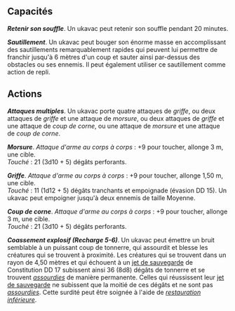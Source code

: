 ## Capacités
_**Retenir son souffle**_. Un ukavac peut retenir son souffle pendant 20 minutes.

_**Sautillement**_. Un ukavac peut bouger son énorme masse en accomplissant des sautillements remarquablement rapides qui peuvent lui permettre de franchir jusqu'à 6 mètres d'un coup et sauter ainsi par-dessus des obstacles ou ses ennemis. Il peut également utiliser ce sautillement comme action de repli.

## Actions
_**Attaques multiples**_. Un ukavac porte quatre attaques de _griffe_, ou deux attaques de _griffe_ et une attaque de _morsure_, ou deux attaques de _griffe_ et une attaque de _coup de corne_, ou une attaque de _morsure_ et une attaque de _coup de corne_.

_**Morsure**_. _Attaque d'arme au corps à corps_ : +9 pour toucher, allonge 3 m, une cible.  
_Touché_ : 21 (3d10 + 5) dégâts perforants.

_**Griffe**_. _Attaque d'arme au corps à corps_ : +9 pour toucher, allonge 1,50 m, une cible.  
_Touché_ : 11 (1d12 + 5) dégâts tranchants et empoignade (évasion DD 15). Un ukavac peut empoigner jusqu'à deux ennemis de taille Moyenne.

_**Coup de corne**_. _Attaque d'arme au corps à corps_ : +9 pour toucher, allonge 3 m, une cible.  
_Touché_ : 21 (3d10 + 5) dégâts perforants.

_**Coassement explosif (Recharge 5-6)**_. Un ukavac peut émettre un bruit semblable à un puissant coup de tonnerre, qui assourdit et blesse les créatures qui se trouvent à proximité. Les créatures qui se trouvent dans un rayon de 4,50 mètres et qui échouent à un [jet de sauvegarde](/utiliser-les-caracteristiques/#jets-de-sauvegarde) de Constitution DD 17 subissent ainsi 36 (8d8) dégâts de tonnerre et se trouvent [_assourdies_](/gerer-la-sante-du-personnage/#assourdi) de manière permanente. Celles qui réussissent leur [jet de sauvegarde](/utiliser-les-caracteristiques/#jets-de-sauvegarde) ne subissent que la moitié de ces dégâts et ne sont pas [_assourdies_](/gerer-la-sante-du-personnage/#assourdi). Cette surdité peut être soignée à l'aide de [_restauration inférieure_](/grimoire/restauration-inferieure/).
